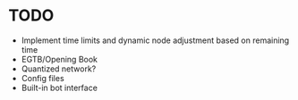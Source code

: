 # TODO
- Implement time limits and dynamic node adjustment based on remaining time
- EGTB/Opening Book
- Quantized network?
- Config files
- Built-in bot interface